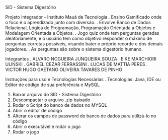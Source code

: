 SID - Sistema Digestório

Projeto Integrador - Instituto Mauá de Tecnologia
. Ensino Gamificado onde o foco é o aprendizado junto com diversão. 
. Envolve Banco de Dados Relacional, Lógica de Programação, Programação Orientada a Objetos e Modelagem Orientada a Objetos.
. Jogo quiz onde tem perguntas geradas aleatoriamente, e o usuário tem como objetivo responder o máximo de perguntas corretas possíveis, visando bater o próprio recorde e dos demais jogadores. 
. As perguntas são sobre o sistema digestório humano. 

Integrantes 
. ALVARO NOGUEIRA JUNQUEIRA SOUZA
. EIKE MARCHIORI ULINSKI
. GABRIEL CEZAR FERRASSINI
. LUCAS DE MATTIA PERES
. VICTOR HUGO GAETANO OLIVEIRA TAVARES DE PINHO

Instruções para uso e Tecnologias Necessárias
. Tecnologias: Java, IDE ou Editor de código de sua preferência e MySQL 
1) Baixar arquivo do SID - Sistema Digestório
2) Descompactar o arquivo .zip baixado
3) Rodar o Script do banco de dados no MYSQL
4) Abrir o editor de código
5) Alterar os campos de password do banco de dados para utilizá-lo no código
6) Abrir o executável e rodar o jogo
7) Rodar o jogo
